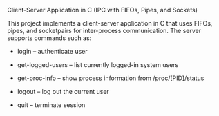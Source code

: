 Client-Server Application in C (IPC with FIFOs, Pipes, and Sockets)

This project implements a client-server application in C that uses FIFOs, pipes, and socketpairs for inter-process communication.
The server supports commands such as:

- login <username> <password> – authenticate user

- get-logged-users – list currently logged-in system users

- get-proc-info <PID> – show process information from /proc/[PID]/status

- logout – log out the current user

- quit – terminate session
